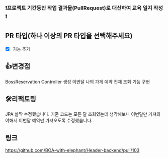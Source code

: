 ### ❗프로젝트 기간동안 작업 결과물(PullRequest)로 대신하여 교육 일지 작성 ❗

## PR 타입(하나 이상의 PR 타입을 선택해주세요)

- [x] 기능 추가 <br>

## 👍변경점

BossReservation Controller 생성
이번달 나의 가게 예약 전체 조회 기능 구현
 
## 🛠리팩토링

JPA 살짝 수정했습니다.
기존 코드는 모든 달 조회였는데 생각해보니 이번달만 가져와야해서 이번달 예약만 가져오도록 수정했습니다.

## 링크
https://github.com/BOA-with-elephant/Header-backend/pull/103
